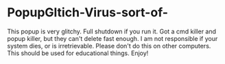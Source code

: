 # PopupGltich-Virus-sort-of-
This popup is very glitchy. Full shutdown if you run it. Got a cmd killer and popup killer, but they can't delete fast enough. 
I am not responsible if your system dies, or is irretrievable.
Please don't do this on other computers.
This should be used for educational things.
Enjoy!
